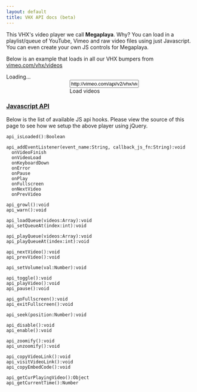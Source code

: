 ```yaml
---
layout: default
title: VHX API docs (beta)
---
```



<script type="text/javascript">
  $(document).ready(
    function() {
      $('#megaplaya').flash({
        swf: 'http://vhx.tv/embed/megaplaya',
        width: 500,
        allowFullScreen: true,
        allowScriptAccess: true,
        height: 375
      });
    }
  );

  // Megaplaya calls this function when it's ready
  var megaplaya = false;
  function megaplaya_loaded()
  {
    megaplaya = $('#megaplaya').children()[0];
    $('#megaplaya_controls').show();
  }

  function load_videos()
  {
    $.ajax({
      type: "GET",
      //url: $('#vimeo_videos_url')[0].value,
      url: '/js/bumpers.json',
      dataType: "json",
      success: function(videos, status, ajax) {
        if (videos) {
          megaplaya.api_playQueue(videos);
        }
      }
     });
  }

</script>

This VHX's video player we call <b>Megaplaya</b>. Why? You can load in a playlist/queue of YouTube, Vimeo and raw video files using just Javascript. You can even create your own JS controls for Megaplaya.

Below is an example that loads in all our VHX bumpers from [vimeo.com/vhx/videos](http://vimeo.com/vhx/videos)

<div id="megaplaya" markdown="1">
Loading...
</div>

<div style="margin-left: 170px;" markdown="1">
<input id="vimeo_videos_url" type="text" value="http://vimeo.com/api/v2/vhx/videos.json" />
<div class="btn" onclick="load_videos()" style="width: 140px;">Load videos</div>
</div>

### [Javascript API](#javascript-api)

Below is the list of available JS api hooks. Please view the source of this page to see how we setup the above player using jQuery.

    api_isLoaded():Boolean

    api_addEventListener(event_name:String, callback_js_fn:String):void
      onVideoFinish
      onVideoLoad
      onKeyboardDown
      onError
      onPause
      onPlay
      onFullscreen
      onNextVideo
      onPrevVideo

    api_growl():void
    api_warn():void

    api_loadQueue(videos:Array):void
    api_setQueueAt(index:int):void

    api_playQueue(videos:Array):void
    api_playQueueAt(index:int):void

    api_nextVideo():void
    api_prevVideo():void

    api_setVolume(val:Number):void

    api_toggle():void
    api_playVideo():void
    api_pause():void

    api_goFullscreen():void
    api_exitFullscreen():void

    api_seek(position:Number):void

    api_disable():void
    api_enable():void

    api_zoomify():void
    api_unzoomify():void

    api_copyVideoLink():void
    api_visitVideoLink():void
    api_copyEmbedCode():void

    api_getCurPlayingVideo():Object
    api_getCurrentTime():Number
